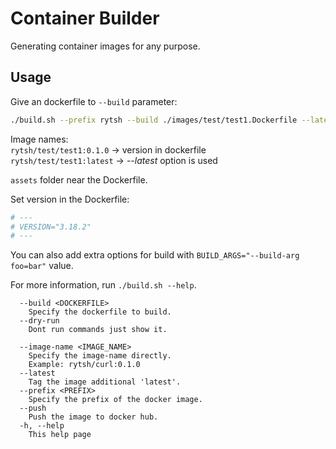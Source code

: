 # Container Builder

Generating container images for any purpose.

## Usage

Give an dockerfile to `--build` parameter:

```sh
./build.sh --prefix rytsh --build ./images/test/test1.Dockerfile --latest --push
```

Image names:  
  `rytsh/test/test1:0.1.0` -> version in dockerfile  
  `rytsh/test/test1:latest` -> _--latest_ option is used

`assets` folder near the Dockerfile.

Set version in the Dockerfile:

```dockerfile
# ---
# VERSION="3.18.2"
# ---
```

You can also add extra options for build with `BUILD_ARGS="--build-arg foo=bar"` value.

For more information, run `./build.sh --help`.

```text
  --build <DOCKERFILE>
    Specify the dockerfile to build.
  --dry-run
    Dont run commands just show it.

  --image-name <IMAGE_NAME>
    Specify the image-name directly.
    Example: rytsh/curl:0.1.0
  --latest
    Tag the image additional 'latest'.
  --prefix <PREFIX>
    Specify the prefix of the docker image.
  --push
    Push the image to docker hub.
  -h, --help
    This help page
```

